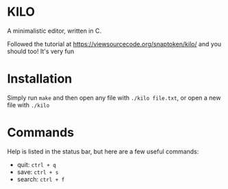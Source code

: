 # KILO
A minimalistic editor, written in C.

Followed the tutorial at https://viewsourcecode.org/snaptoken/kilo/ and you should too! It's very fun

# Installation
Simply run `make` and then open any file with `./kilo file.txt`, or open a new file with `./kilo`

# Commands
Help is listed in the status bar, but here are a few useful commands:
 - quit: `ctrl + q`
 - save: `ctrl + s`
 - search: `ctrl + f`
